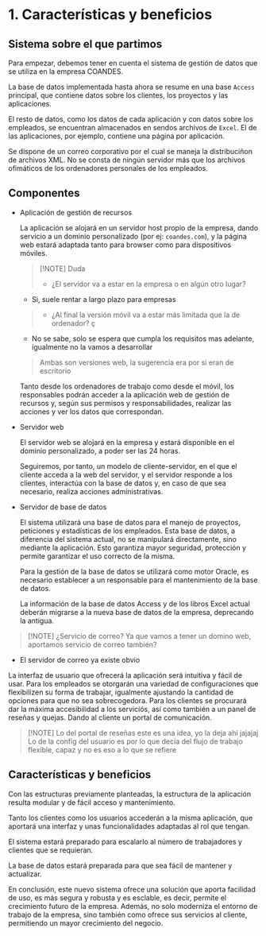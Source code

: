 # 1. Características y beneficios

## Sistema sobre el que partimos

Para empezar, debemos tener en cuenta el sistema de gestión de datos
que se utiliza en la empresa COANDES.

La base de datos implementada hasta ahora se resume en una base `Access`
principal, que contiene datos sobre los clientes, los proyectos y las
aplicaciones.

El resto de datos, como los datos de cada aplicación y con datos sobre los
empleados, se encuentran almacenados en sendos archivos de `Excel`.
El de las aplicaciones, por ejemplo, contiene una página por aplicación.

Se dispone de un correo corporativo por el cual se maneja la distribuciñon de archivos XML.
No se consta de ningún servidor más que los archivos ofimáticos de los ordenadores personales de los empleados.

## Componentes

* Aplicación de gestión de recursos

  La aplicación se alojará en un servidor host propio de la empresa, dando servicio a un
  dominio personalizado (por ej: `coandes.com`), y la página web estará adaptada
  tanto para browser como para dispositivos móviles.

  > [!NOTE] Duda
  > * ¿El servidor va a estar en la empresa o en algún otro lugar?
   - Si, suele rentar a largo plazo para empresas

  > * ¿Al final la versión móvil va a estar más limitada que la de ordenador? ç
   - No se sabe, solo se espera que cumpla los requisitos mas adelante, igualmente no la vamos a desarrollar
     
  > Ambas son versiones web, la sugerencia era por si eran de escritorio

  Tanto desde los ordenadores de trabajo como desde el móvil, los responsables
  podrán acceder a la aplicación web de gestión de recursos y, según sus permisos y
  responsabilidades, realizar las acciones y ver los datos que correspondan.

* Servidor web

  El servidor web se alojará en la empresa y estará disponible en el dominio
  personalizado, a poder ser las 24 horas.

  Seguiremos, por tanto, un modelo de cliente-servidor, en el que el cliente
  acceda a la web del servidor, y el servidor responde a los clientes, interactúa
  con la base de datos y, en caso de que sea necesario, realiza acciones
  administrativas.

* Servidor de base de datos

  El sistema utilizará una base de datos para el manejo de proyectos, peticiones y estadísticas de los empleados. Esta base de      datos, a diferencia del sistema actual, no se manipulará directamente, sino mediante la aplicación. Esto garantiza mayor
  seguridad, protección y permite garantizar el uso correcto de la misma.

  Para la gestión de la base de datos se utilizará como motor Oracle, es necesario establecer a un responsable para el
  mantenimiento de la base de datos.

  La información de la base de datos Access y de los libros Excel actual deberán migrarse a la nueva base de datos de la empresa,
  deprecando la antigua.

> [!NOTE] ¿Servicio de correo?
> Ya que vamos a tener un domino web, aportamos servicio de correo también?
 - El servidor de correo ya existe obvio

La interfaz de usuario que ofrecerá la aplicación será intuitiva y fácil de usar. Para los empleados se otorgarán una variedad de configuraciones que flexibilizen su forma de trabajar, igualmente ajustando la cantidad de opciones para que no sea sobrecogedora.
Para los clientes se procurará dar la máxima accesibilidad a los serviciós, así como también a un panel de reseñas y quejas. Dando al cliente un portal de comunicación.

> [!NOTE] Lo del portal de reseñas este es una idea, yo la deja ahí jajajaj
> Lo de la config del usuario es por lo que decía del flujo de trabajo flexible, capaz y no es eso a lo que se refiere

## Características y beneficios

Con las estructuras previamente planteadas, la estructura de la aplicación
resulta modular y de fácil acceso y mantenimiento.

Tanto los clientes como los usuarios accederán a la misma aplicación, que aportará
una interfaz y unas funcionalidades adaptadas al rol que tengan.

El sistema estará preparado para escalarlo al número de trabajadores y clientes
que se requieran.

La base de datos estará preparada para que sea fácil de mantener y actualizar.

En conclusión, este nuevo sistema ofrece una solución que aporta facilidad de uso, es más segura y robusta y es esclable, es decir, permite el crecimiento futuro de la empresa. Además, no solo moderniza el entorno de trabajo de la empresa, sino también como ofrece sus servicios al cliente, permitiendo un mayor crecimiento del negocio.
